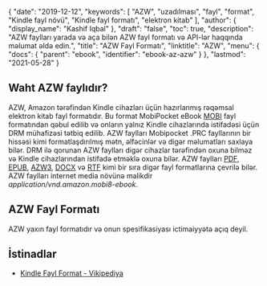 {
  "date": "2019-12-12",
  "keywords": [
"AZW",
"uzadılması",
"fayl",
"format",
"Kindle fayl növü",
"Kindle fayl formatı",
"elektron kitab"
],
  "author": {
    "display_name": "Kashif Iqbal"
},
  "draft": "false",
  "toc": true,
  "description": "AZW faylları yarada və aça bilən AZW fayl formatı və API-lər haqqında məlumat əldə edin.",
  "title": "AZW Fayl Formatı",
  "linktitle": "AZW",
  "menu": {
    "docs": {
      "parent": "ebook",
      "identifier": "ebook-az-azw"
}
},
  "lastmod": "2021-05-28"
}

## Waht AZW faylıdır?

AZW, Amazon tərəfindən Kindle cihazları üçün hazırlanmış rəqəmsal elektron kitab fayl formatıdır. Bu format MobiPocket eBook [MOBI](/ebook/mobi/) fayl formatından qəbul edilib və onların yalnız Kindle cihazlarında istifadəsi üçün DRM mühafizəsi tətbiq edilib. AZW faylları Mobipocket .PRC fayllarının bir hissəsi kimi formatlaşdırılmış mətn, əlfəcinlər və digər məlumatları saxlaya bilər. DRM ilə qorunan AZW faylları digər cihazlar tərəfindən oxuna bilməz və Kindle cihazlarından istifadə etməklə oxuna bilər. AZW faylları [PDF](/pdf/), [EPUB](/ebook/epub/), [AZW3](/ebook/azw3/), [DOCX](/word-processing/docx/) və [RTF](/word-processing/rtf/) kimi bir sıra digər fayl formatlarına çevrilə bilər. AZW faylları internet media növünə malikdir *application/vnd.amazon.mobi8-ebook*.

## AZW Fayl Formatı

AZW yaxın fayl formatıdır və onun spesifikasiyası ictimaiyyətə açıq deyil.

## İstinadlar ##

* [Kindle Fayl Format - Vikipediya](https://en.wikipedia.org/wiki/Kindle_File_Format)


